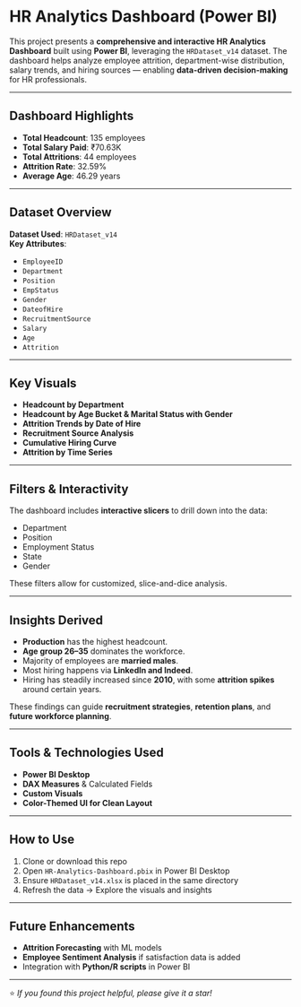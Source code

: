 # HR Analytics Dashboard (Power BI)

This project presents a **comprehensive and interactive HR Analytics Dashboard** built using **Power BI**, leveraging the `HRDataset_v14` dataset. The dashboard helps analyze employee attrition, department-wise distribution, salary trends, and hiring sources — enabling **data-driven decision-making** for HR professionals.

---

## Dashboard Highlights

- **Total Headcount**: 135 employees  
- **Total Salary Paid**: ₹70.63K  
- **Total Attritions**: 44 employees  
- **Attrition Rate**: 32.59%  
- **Average Age**: 46.29 years  

---

## Dataset Overview

**Dataset Used**: `HRDataset_v14`  
**Key Attributes**:
- `EmployeeID`
- `Department`
- `Position`
- `EmpStatus`
- `Gender`
- `DateofHire`
- `RecruitmentSource`
- `Salary`
- `Age`
- `Attrition`

---

## Key Visuals

- **Headcount by Department**  
- **Headcount by Age Bucket & Marital Status with Gender**  
- **Attrition Trends by Date of Hire**  
- **Recruitment Source Analysis**  
- **Cumulative Hiring Curve**  
- **Attrition by Time Series**

---

## Filters & Interactivity

The dashboard includes **interactive slicers** to drill down into the data:
- Department  
- Position  
- Employment Status  
- State  
- Gender  

These filters allow for customized, slice-and-dice analysis.

---

## Insights Derived

-  **Production** has the highest headcount.  
-  **Age group 26–35** dominates the workforce.  
-  Majority of employees are **married males**.  
-  Most hiring happens via **LinkedIn and Indeed**.  
-  Hiring has steadily increased since **2010**, with some **attrition spikes** around certain years.  

These findings can guide **recruitment strategies**, **retention plans**, and **future workforce planning**.

---

## Tools & Technologies Used

- **Power BI Desktop**
- **DAX Measures** & Calculated Fields  
- **Custom Visuals**
- **Color-Themed UI for Clean Layout**

---

## How to Use

1. Clone or download this repo  
2. Open `HR-Analytics-Dashboard.pbix` in Power BI Desktop  
3. Ensure `HRDataset_v14.xlsx` is placed in the same directory  
4. Refresh the data → Explore the visuals and insights

---

## Future Enhancements

- **Attrition Forecasting** with ML models  
- **Employee Sentiment Analysis** if satisfaction data is added  
- Integration with **Python/R scripts** in Power BI  

---

⭐ *If you found this project helpful, please give it a star!*
